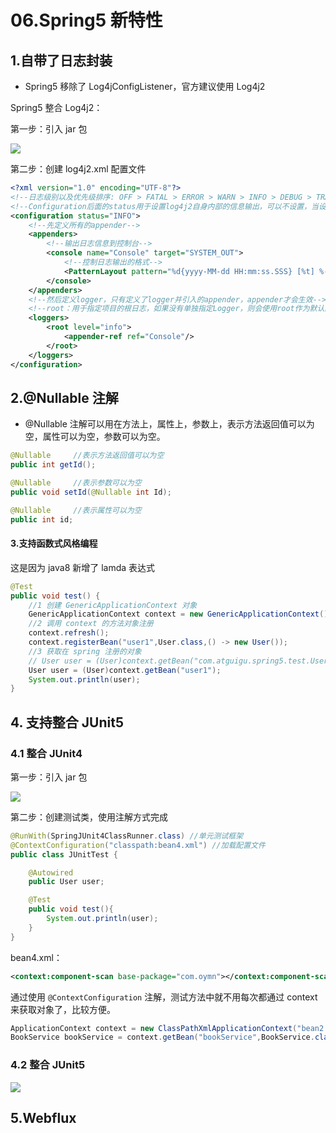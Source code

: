 # 06.Spring5 新特性

## 1.自带了日志封装

- Spring5 移除了 Log4jConfigListener，官方建议使用 Log4j2

Spring5 整合 Log4j2：

第一步：引入 jar 包

![](https://fang-kang.gitee.io/blog-img/Spring/20210807143733.png#id=Vo3D3&originHeight=180&originWidth=412&originalType=binary&ratio=1&status=done&style=none)

第二步：创建 log4j2.xml 配置文件

```xml
<?xml version="1.0" encoding="UTF-8"?>
<!--日志级别以及优先级排序: OFF > FATAL > ERROR > WARN > INFO > DEBUG > TRACE > ALL -->
<!--Configuration后面的status用于设置log4j2自身内部的信息输出，可以不设置，当设置成trace时，可以看到log4j2内部各种详细输出-->
<configuration status="INFO">
    <!--先定义所有的appender-->
    <appenders>
        <!--输出日志信息到控制台-->
        <console name="Console" target="SYSTEM_OUT">
            <!--控制日志输出的格式-->
            <PatternLayout pattern="%d{yyyy-MM-dd HH:mm:ss.SSS} [%t] %-5level %logger{36} - %msg%n"/>
        </console>
    </appenders>
    <!--然后定义logger，只有定义了logger并引入的appender，appender才会生效-->
    <!--root：用于指定项目的根日志，如果没有单独指定Logger，则会使用root作为默认的日志输出-->
    <loggers>
        <root level="info">
            <appender-ref ref="Console"/>
        </root>
    </loggers>
</configuration>
```

## 2.@Nullable 注解

- @Nullable 注解可以用在方法上，属性上，参数上，表示方法返回值可以为空，属性可以为空，参数可以为空。

```java
@Nullable     //表示方法返回值可以为空
public int getId();

@Nullable     //表示参数可以为空
public void setId(@Nullable int Id);

@Nullable     //表示属性可以为空
public int id;
```

#### 3.支持函数式风格编程

这是因为 java8 新增了 lamda 表达式

```java
@Test
public void test() {
    //1 创建 GenericApplicationContext 对象
    GenericApplicationContext context = new GenericApplicationContext();
    //2 调用 context 的方法对象注册
    context.refresh();
    context.registerBean("user1",User.class,() -> new User());
    //3 获取在 spring 注册的对象
    // User user = (User)context.getBean("com.atguigu.spring5.test.User");
    User user = (User)context.getBean("user1");
    System.out.println(user);
}
```

## 4. 支持整合 JUnit5

### 4.1 整合 JUnit4

第一步：引入 jar 包

![](https://fang-kang.gitee.io/blog-img/Spring/20210807181007.png#id=zLvwD&originHeight=56&originWidth=417&originalType=binary&ratio=1&status=done&style=none)

第二步：创建测试类，使用注解方式完成

```java
@RunWith(SpringJUnit4ClassRunner.class) //单元测试框架
@ContextConfiguration("classpath:bean4.xml") //加载配置文件
public class JUnitTest {

    @Autowired
    public User user;

    @Test
    public void test(){
        System.out.println(user);
    }
}
```

bean4.xml：

```xml
<context:component-scan base-package="com.oymn"></context:component-scan>
```

通过使用 `@ContextConfiguration` 注解，测试方法中就不用每次都通过 context 来获取对象了，比较方便。

```java
ApplicationContext context = new ClassPathXmlApplicationContext("bean2.xml");
BookService bookService = context.getBean("bookService",BookService.class);
```

### 4.2 整合 JUnit5

![](https://fang-kang.gitee.io/blog-img/Spring/20210807212941.png#id=vsECw&originHeight=1338&originWidth=961&originalType=binary&ratio=1&status=done&style=none)

## 5.Webflux
 
 